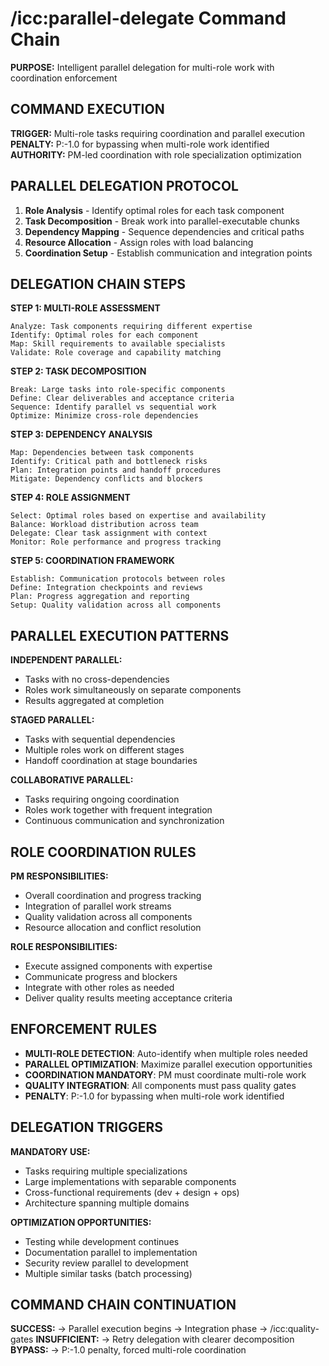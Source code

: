 # /icc:parallel-delegate Command Chain

**PURPOSE:** Intelligent parallel delegation for multi-role work with coordination enforcement

## COMMAND EXECUTION

**TRIGGER:** Multi-role tasks requiring coordination and parallel execution
**PENALTY:** P:-1.0 for bypassing when multi-role work identified  
**AUTHORITY:** PM-led coordination with role specialization optimization

## PARALLEL DELEGATION PROTOCOL

1. **Role Analysis** - Identify optimal roles for each task component
2. **Task Decomposition** - Break work into parallel-executable chunks
3. **Dependency Mapping** - Sequence dependencies and critical paths
4. **Resource Allocation** - Assign roles with load balancing
5. **Coordination Setup** - Establish communication and integration points

## DELEGATION CHAIN STEPS

**STEP 1: MULTI-ROLE ASSESSMENT**
```
Analyze: Task components requiring different expertise
Identify: Optimal roles for each component
Map: Skill requirements to available specialists
Validate: Role coverage and capability matching
```

**STEP 2: TASK DECOMPOSITION**
```
Break: Large tasks into role-specific components
Define: Clear deliverables and acceptance criteria
Sequence: Identify parallel vs sequential work
Optimize: Minimize cross-role dependencies
```

**STEP 3: DEPENDENCY ANALYSIS**
```
Map: Dependencies between task components
Identify: Critical path and bottleneck risks
Plan: Integration points and handoff procedures
Mitigate: Dependency conflicts and blockers
```

**STEP 4: ROLE ASSIGNMENT**
```
Select: Optimal roles based on expertise and availability
Balance: Workload distribution across team
Delegate: Clear task assignment with context
Monitor: Role performance and progress tracking
```

**STEP 5: COORDINATION FRAMEWORK**
```
Establish: Communication protocols between roles
Define: Integration checkpoints and reviews
Plan: Progress aggregation and reporting
Setup: Quality validation across all components
```

## PARALLEL EXECUTION PATTERNS

**INDEPENDENT PARALLEL:**
- Tasks with no cross-dependencies
- Roles work simultaneously on separate components
- Results aggregated at completion

**STAGED PARALLEL:**
- Tasks with sequential dependencies
- Multiple roles work on different stages
- Handoff coordination at stage boundaries

**COLLABORATIVE PARALLEL:**
- Tasks requiring ongoing coordination
- Roles work together with frequent integration
- Continuous communication and synchronization

## ROLE COORDINATION RULES

**PM RESPONSIBILITIES:**
- Overall coordination and progress tracking
- Integration of parallel work streams
- Quality validation across all components
- Resource allocation and conflict resolution

**ROLE RESPONSIBILITIES:**
- Execute assigned components with expertise
- Communicate progress and blockers
- Integrate with other roles as needed
- Deliver quality results meeting acceptance criteria

## ENFORCEMENT RULES

- **MULTI-ROLE DETECTION**: Auto-identify when multiple roles needed
- **PARALLEL OPTIMIZATION**: Maximize parallel execution opportunities
- **COORDINATION MANDATORY**: PM must coordinate multi-role work
- **QUALITY INTEGRATION**: All components must pass quality gates
- **PENALTY**: P:-1.0 for bypassing when multi-role work identified

## DELEGATION TRIGGERS

**MANDATORY USE:**
- Tasks requiring multiple specializations
- Large implementations with separable components
- Cross-functional requirements (dev + design + ops)
- Architecture spanning multiple domains

**OPTIMIZATION OPPORTUNITIES:**
- Testing while development continues
- Documentation parallel to implementation
- Security review parallel to development
- Multiple similar tasks (batch processing)

## COMMAND CHAIN CONTINUATION

**SUCCESS:** → Parallel execution begins → Integration phase → /icc:quality-gates
**INSUFFICIENT:** → Retry delegation with clearer decomposition
**BYPASS:** → P:-1.0 penalty, forced multi-role coordination